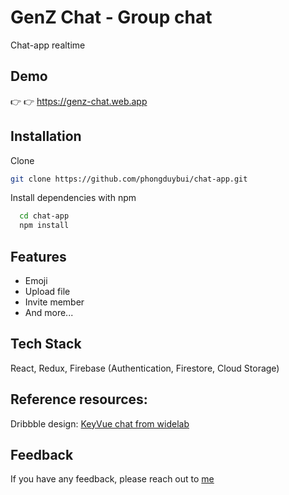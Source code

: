 
# GenZ Chat - Group chat

Chat-app realtime

## Demo

:point_right: :point_right: 
https://genz-chat.web.app


## Installation 

Clone

```bash
git clone https://github.com/phongduybui/chat-app.git
```

Install dependencies with npm

```bash
  cd chat-app
  npm install
```
    
## Features

- Emoji
- Upload file
- Invite member
- And more...

## Tech Stack

React, Redux, Firebase (Authentication, Firestore, Cloud Storage)

## Reference resources:

Dribbble design: [KeyVue chat from widelab](https://dribbble.com/shots/14953087-KeyVue-chat)

## Feedback

If you have any feedback, please reach out to [me](mailto:buiduyphong921@gmail.com)

  
